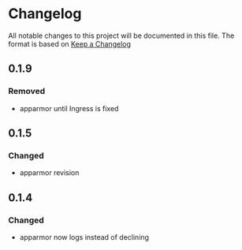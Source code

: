 # Changelog

All notable changes to this project will be documented in this file.
The format is based on [Keep a Changelog](https://keepachangelog.com/en/1.1.0/)

## 0.1.9

### Removed

- apparmor until Ingress is fixed

## 0.1.5

### Changed

- apparmor revision

## 0.1.4

### Changed

- apparmor now logs instead of declining
